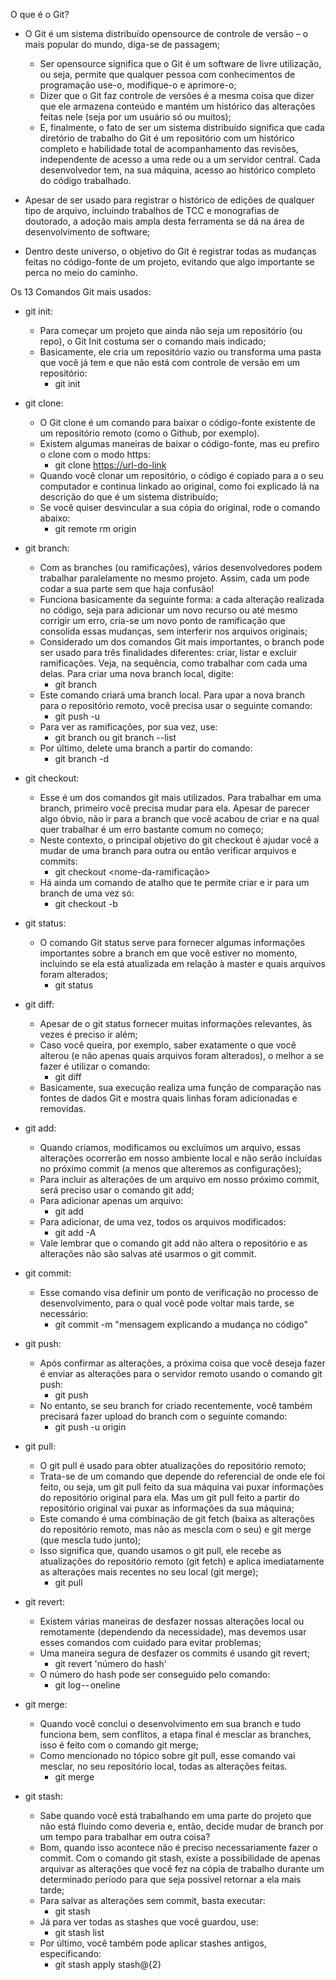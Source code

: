 O que é o Git?
- O Git é um sistema distribuído opensource de controle de versão – o mais popular do mundo, diga-se de passagem;
    - Ser opensource significa que o Git é um software de livre utilização, ou seja, permite que qualquer pessoa com conhecimentos de programação use-o, modifique-o e aprimore-o;
    - Dizer que o Git faz controle de versões é a mesma coisa que dizer que ele armazena conteúdo e mantém um histórico das alterações feitas nele (seja por um usuário só ou muitos);
    - E, finalmente, o fato de ser um sistema distribuído significa que cada diretório de trabalho do Git é um repositório com um histórico completo e habilidade total de acompanhamento das revisões, independente de acesso a uma rede ou a um servidor central. Cada desenvolvedor tem, na sua máquina, acesso ao histórico completo do código trabalhado.

- Apesar de ser usado para registrar o histórico de edições de qualquer tipo de arquivo, incluindo trabalhos de TCC e monografias de doutorado, a adoção mais ampla desta ferramenta se dá na área de desenvolvimento de software;
- Dentro deste universo, o objetivo do Git é registrar todas as mudanças feitas no código-fonte de um projeto, evitando que algo importante se perca no meio do caminho.

Os 13 Comandos Git mais usados:
- git init:
    - Para começar um projeto que ainda não seja um repositório (ou repo), o Git Init costuma ser o comando mais indicado;
    - Basicamente, ele cria um repositório vazio ou transforma uma pasta que você já tem e que não está com controle de versão em um repositório:
        - git init

- git clone:
    - O Git clone é um comando para baixar o código-fonte existente de um repositório remoto (como o Github, por exemplo).
    - Existem algumas maneiras de baixar o código-fonte, mas eu prefiro o clone com o modo https:
        - git clone <https://url-do-link>
    - Quando você clonar um repositório, o código é copiado para a o seu computador e continua linkado ao original, como foi explicado lá na descrição do que é um sistema distribuído;
    - Se você quiser desvincular a sua cópia do original, rode o comando abaixo:
        - git remote rm origin

- git branch:
    - Com as branches (ou ramificações), vários desenvolvedores podem trabalhar paralelamente no mesmo projeto. Assim, cada um pode codar a sua parte sem que haja confusão!
    - Funciona basicamente da seguinte forma: a cada alteração realizada no código, seja para adicionar um novo recurso ou até mesmo corrigir um erro, cria-se um novo ponto de ramificação que consolida essas mudanças, sem interferir nos arquivos originais;
    - Considerado um dos comandos Git mais importantes, o branch pode ser usado para três finalidades diferentes: criar, listar e excluir ramificações. Veja, na sequência, como trabalhar com cada uma delas. Para criar uma nova branch local, digite:
        - git branch <nome-da-branch>
    - Este comando criará uma branch local. Para upar a nova branch para o repositório remoto, você precisa usar o seguinte comando:
        - git push -u <remote> <nome-da-branch>
    - Para ver as ramificações, por sua vez, use:
        - git branch ou git branch --list
    - Por último, delete uma branch a partir do comando:
        - git branch -d <nome-da-branch>

- git checkout:
    - Esse é um dos comandos git mais utilizados. Para trabalhar em uma branch, primeiro você precisa mudar para ela. Apesar de parecer algo óbvio, não ir para a branch que você acabou de criar e na qual quer trabalhar é um erro bastante comum no começo;
    - Neste contexto, o principal objetivo do git checkout é ajudar você a mudar de uma branch para outra ou então verificar arquivos e commits:
        - git checkout <nome-da-ramificação>
    - Há ainda um comando de atalho que te permite criar e ir para um branch de uma vez só:
        - git checkout -b <nome-da-branch>

- git status:
    - O comando Git status serve para fornecer algumas informações importantes sobre a branch em que você estiver no momento, incluindo se ela está atualizada em relação à master e quais arquivos foram alterados;
        - git status

- git diff:
    - Apesar de o git status fornecer muitas informações relevantes, às vezes é preciso ir além;
    - Caso você queira, por exemplo, saber exatamente o que você alterou (e não apenas quais arquivos foram alterados), o melhor a se fazer é utilizar o comando:
        - git diff
    - Basicamente, sua execução realiza uma função de comparação nas fontes de dados Git e mostra quais linhas foram adicionadas e removidas.

- git add:
    - Quando criamos, modificamos ou excluímos um arquivo, essas alterações ocorrerão em nosso ambiente local e não serão incluídas no próximo commit (a menos que alteremos as configurações);
    - Para incluir as alterações de um arquivo em nosso próximo commit, será preciso usar o comando git add;
    - Para adicionar apenas um arquivo:
        - git add <arquivo>
    - Para adicionar, de uma vez, todos os arquivos modificados:
        - git add -A
    - Vale lembrar que o comando git add não altera o repositório e as alterações não são salvas até usarmos o git commit.
    
- git commit:
    - Esse comando visa definir um ponto de verificação no processo de desenvolvimento, para o qual você pode voltar mais tarde, se necessário:
        - git commit -m "mensagem explicando a mudança no código"

- git push:
    - Após confirmar as alterações, a próxima coisa que você deseja fazer é enviar as alterações para o servidor remoto usando o comando git push:
        - git push <remote> <nome-do-branch>
    - No entanto, se seu branch for criado recentemente, você também precisará fazer upload do branch com o seguinte comando:
        - git push -u origin <nome-do-branch>

- git pull:
    - O git pull é usado para obter atualizações do repositório remoto;
    - Trata-se de um comando que depende do referencial de onde ele foi feito, ou seja, um git pull feito da sua máquina vai puxar informações do repositório original para ela. Mas um git pull feito a partir do repositório original vai puxar as informações da sua máquina;
    - Este comando é uma combinação de git fetch (baixa as alterações do repositório remoto, mas não as mescla com o seu) e git merge (que mescla tudo junto);
    - Isso significa que, quando usamos o git pull, ele recebe as atualizações do repositório remoto (git fetch) e aplica imediatamente as alterações mais recentes no seu local (git merge);
        - git pull <remote>

- git revert:
    - Existem várias maneiras de desfazer nossas alterações local ou remotamente (dependendo da necessidade), mas devemos usar esses comandos com cuidado para evitar problemas;
    - Uma maneira segura de desfazer os commits é usando git revert;
        - git revert 'número do hash'
    - O número do hash pode ser conseguido pelo comando:
        - git log -- oneline

- git merge:
    - Quando você conclui o desenvolvimento em sua branch e tudo funciona bem, sem conflitos, a etapa final é mesclar as branches, isso é feito com o comando git merge;
    - Como mencionado no tópico sobre git pull, esse comando vai mesclar, no seu repositório local, todas as alterações feitas.
        - git merge <nome-da-branch>

- git stash:
    - Sabe quando você está trabalhando em uma parte do projeto que não está fluindo como deveria e, então, decide mudar de branch por um tempo para trabalhar em outra coisa?
    - Bom, quando isso acontece não é preciso necessariamente fazer o commit. Com o comando git stash, existe a possibilidade de apenas arquivar as alterações que você fez na cópia de trabalho durante um determinado período para que seja possível retornar a ela mais tarde;
    - Para salvar as alterações sem commit, basta executar:
        - git stash
    - Já para ver todas as stashes que você guardou, use:
        - git stash list
    - Por último, você também pode aplicar stashes antigos, especificando:
        - git stash apply stash@{2}